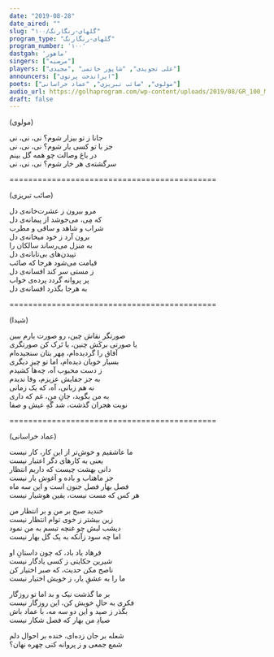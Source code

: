 ```yaml
---
date: "2019-08-28"
date_aired: ""
slug: "گلهای-رنگارنگ/۱۰۰"
program_type: "گلهای-رنگارنگ"
program_number: '۱۰۰'
dastgah: 'ماهور'
singers: ["مرضیه"]
players: ["علی تجویدی", "شاپور حاتمی" ,"مجیدی"]
announcers: ["ایراندخت پرتوی"]
poets: ["مولوی", "صائب تبریزی", "عماد خراسانی"]
audio_url: https://golhaprogram.com/wp-content/uploads/2019/08/GR_100_Marzieh_Tajvidi.mp3
draft: false
---
```



(مولوی)  

جانا ز تو بیزار شوم؟ نی، نی، نی  
جز با تو کسی یار شوم؟ نی، نی، نی  
در باغ وصالت چو همه گل بینم  
سرگشته‌ی هر خار شوم؟ نی، نی، نی  

============================================

(صائب تبریزی)  

مرو بیرون ز عشرت‌خانه‌ی دل  
که مِی، می‌جوشد از پیمانه‌ی دل  
شراب و شاهد و ساقی و مطرب  
برون آرد ز خود میخانه‌ی دل  
به منزل می‌رساند سالکان را  
تپیدن‌های بی‌تابانه‌ی دل  
قیامت می‌شود هرجا كه صائب  
ز مستی سر کند افسانه‌ی دل  
پر پروانه گردد پرده‌ی خواب  
به هرجا بگذرد افسانه‌ی دل  

============================================

(شیدا)  

صورتگر نقاش چین، رو صورت یارم ببین  
یا صورتی برکَش چنین، یا تَرک کن صورتگری  
آفاق را گردیده‌ام، مِهر بتان سنجیده‌ام  
بسیار خوبان دیده‌ام، اما تو چیزِ دیگری  
ز دست محبوب آه، چه‌ها کشیدم  
به جز جفایش عزیزم، وفا ندیدم  
نه هم زبانی، آه، که یک زمانی  
به من بگوید، جانِ من، غم که داری  
نوبت هجران گذشت، شد گَهِ عیش و صفا  

============================================

(عماد خراسانی)  

ما عاشقیم و خوش‌تر از این کار، کار نیست  
یعنی به کارهای دگر اعتبار نیست  
دانی بهشت چیست که داریم انتظار  
جز ماهتاب و باده و آغوش یار نیست  
فصل بهار فصل جنون است و این سه ماه  
هر کس كه مست نیست، یقین هوشیار نیست  

خندید صبح بر من و بر انتظار من  
زین بیشتر ز خوی توام انتظار نیست  
دیشب لبش چو غنچه تبسم به من نمود  
اما چه سود زآنکه به یک گل بهار نیست  

فرهاد یاد باد، که چون داستانِ او  
شیرین حکایتی ز کسی یادگار نیست  
ناصح مکن حدیث، که صبر اختیار کن  
ما را به عشقِ یار، ز خویش اختیار نیست  

بر ما گذشت نیک و بد اما تو روزگار  
فکری به حالِ خویش کن، این روزگار نیست  
بگذر ز صید و این دو سه مه، با عماد باش  
صیادِ من بهار که فصل شکار نیست  

شعله بر جان زده‌ای، خنده بر احوال دلم  
شمع جمعی و ز پروانه کنی چهره نهان؟  
